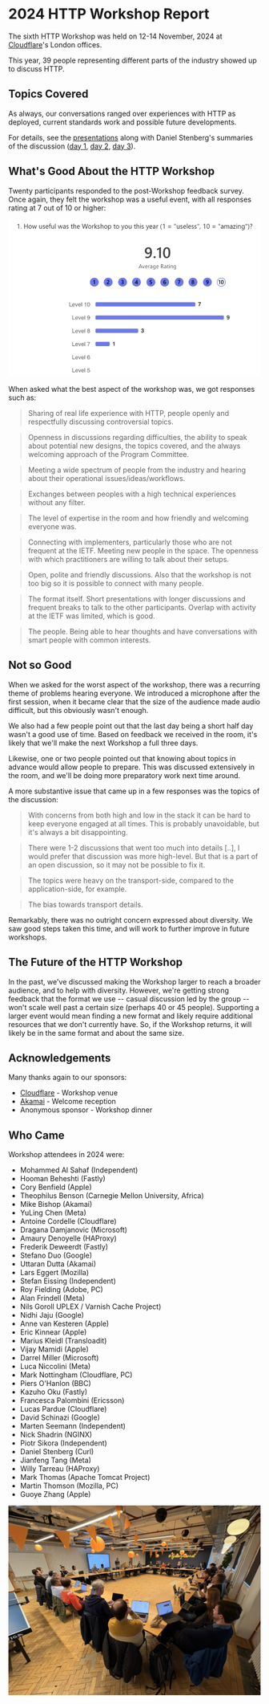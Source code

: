 # 2024 HTTP Workshop Report

The sixth HTTP Workshop was held on 12-14 November, 2024 at [Cloudflare](https://cloudflare.com/)'s London offices.

This year, 39 people representing different parts of the industry showed up to discuss HTTP.


## Topics Covered

As always, our conversations ranged over experiences with HTTP as deployed, current standards work and possible future developments.

For details, see the [presentations](talks/) along with Daniel Stenberg's summaries of the discussion ([day 1](https://daniel.haxx.se/blog/2024/11/13/the-2024-http-workshop/), [day 2](https://daniel.haxx.se/blog/2024/11/13/the-2024-workshop-day-two/), [day 3](https://daniel.haxx.se/blog/2024/11/14/workshop-season-six-episode-three/)).


## What's Good About the HTTP Workshop

Twenty participants responded to the post-Workshop feedback survey. Once again, they felt the workshop was a useful event, with all responses rating at 7 out of 10 or higher:

![Chart of survey results](asset/q1.png)

When asked what the best aspect of the workshop was, we got responses such as:

> Sharing of real life experience with HTTP, people openly and respectfully discussing controversial topics.

> Openness in discussions regarding difficulties, the ability to speak about potential new designs, the topics covered, and the always welcoming approach of the Program Committee.

> Meeting a wide spectrum of people from the industry and hearing about their operational issues/ideas/workflows.

> Exchanges between peoples with a high technical experiences without any filter.

> The level of expertise in the room and how friendly and welcoming everyone was.

> Connecting with implementers, particularly those who are not frequent at the IETF. Meeting new people in the space. The openness with which practitioners are willing to talk about their setups.

> Open, polite and friendly discussions. Also that the workshop is not too big so it is possible to connect with many people.

> The format itself. Short presentations with longer discussions and frequent breaks to talk to the other participants. Overlap with activity at the IETF was limited, which is good.

> The people. Being able to hear thoughts and have conversations with smart people with common interests.

## Not so Good

When we asked for the worst aspect of the workshop, there was a recurring theme of problems hearing everyone. We introduced a microphone after the first session, when it became clear that the size of the audience made audio difficult, but this obviously wasn't enough.

We also had a few people point out that the last day being a short half day wasn't a good use of time. Based on feedback we received in the room, it's likely that we'll make the next Workshop a full three days.

Likewise, one or two people pointed out that knowing about topics in advance would allow people to prepare. This was discussed extensively in the room, and we'll be doing more preparatory work next time around.

A more substantive issue that came up in a few responses was the topics of the discussion:

> With concerns from both high and low in the stack it can be hard to keep everyone engaged at all times. This is probably unavoidable, but it's always a bit disappointing.

> There were 1-2 discussions that went too much into details [..], I would prefer that discussion was more high-level. But that is a part of an open discussion, so it may not be possible to fix it.

> The topics were heavy on the transport-side, compared to the application-side, for example.

> The bias towards transport details.

Remarkably, there was no outright concern expressed about diversity. We saw good steps taken this time, and will work to further improve in future workshops.


## The Future of the HTTP Workshop

In the past, we've discussed making the Workshop larger to reach a broader audience, and to help with diversity. However, we're getting strong feedback that the format we use -- casual discussion led by the group -- won't scale well past a certain size (perhaps 40 or 45 people). Supporting a larger event would mean finding a new format and likely require additional resources that we don't currently have. So, if the Workshop returns, it will likely be in the same format and about the same size.


## Acknowledgements

Many thanks again to our sponsors:

* [Cloudflare](https://cloudflare.com/) - Workshop venue
* [Akamai](https://akamai.com/) - Welcome reception
* Anonymous sponsor - Workshop dinner


## Who Came

Workshop attendees in 2024 were:

* Mohammed Al Sahaf (Independent)
* Hooman Beheshti (Fastly)
* Cory Benfield (Apple)
* Theophilus Benson (Carnegie Mellon University, Africa)
* Mike Bishop (Akamai)
* YuLing Chen (Meta)
* Antoine Cordelle (Cloudflare)
* Dragana Damjanovic (Microsoft)
* Amaury Denoyelle (HAProxy)
* Frederik Deweerdt (Fastly)
* Stefano Duo (Google)
* Uttaran Dutta (Akamai)
* Lars Eggert (Mozilla)
* Stefan Eissing (Independent)
* Roy Fielding (Adobe, PC)
* Alan Frindell (Meta)
* Nils Goroll UPLEX / Varnish Cache Project)
* Nidhi Jaju (Google)
* Anne van Kesteren (Apple)
* Eric Kinnear (Apple)
* Marius Kleidl (Transloadit)
* Vijay Mamidi (Apple)
* Darrel Miller (Microsoft)
* Luca Niccolini (Meta)
* Mark Nottingham (Cloudflare, PC)
* Piers O'Hanlon (BBC)
* Kazuho Oku (Fastly)
* Francesca Palombini (Ericsson)
* Lucas Pardue (Cloudflare)
* David Schinazi (Google)
* Marten Seemann (Independent)
* Nick Shadrin (NGINX)
* Piotr Sikora (Independent)
* Daniel Stenberg (Curl)
* Jianfeng Tang (Meta)
* Willy Tarreau (HAProxy)
* Mark Thomas (Apache Tomcat Project)
* Martin Thomson (Mozilla, PC)
* Guoye Zhang (Apple)



![Photo of the 2024 HTTP Workshop](asset/workshop.jpeg)
